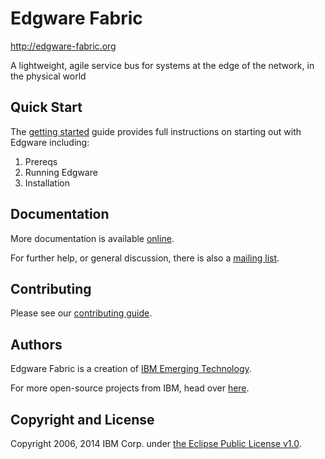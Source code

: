 # Edgware Fabric

http://edgware-fabric.org

A lightweight, agile service bus for systems at the edge of the network, in the physical world

## Quick Start

The [getting started](http://edgware-fabric.org/docs/) guide provides full instructions on starting out with Edgware including:

1. Prereqs
2. Running Edgware
3. Installation

## Documentation

More documentation is available [online](http://edgware-fabric.org/docs).

For further help, or general discussion, there is also a [mailing list](https://groups.google.com/forum/#!forum/edgware-fabric).

## Contributing

Please see our [contributing guide](CONTRIBUTING.md).

## Authors

Edgware Fabric is a creation of [IBM Emerging Technology](http://ibm.com/blogs/et).

For more open-source projects from IBM, head over [here](http://ibm.github.io).

## Copyright and License

Copyright 2006, 2014 IBM Corp. under [the Eclipse Public License v1.0](LICENSE).
